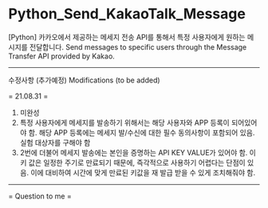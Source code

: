 # Python_Send_KakaoTalk_Message
[Python] 카카오에서 제공하는 메세지 전송 API를 통해서 특정 사용자에게 원하는 메시지를 전달합니다.
Send messages to specific users through the Message Transfer API provided by Kakao.

----------------------------------------------------------------------------------

수정사항 (추가예정)
Modifications (to be added)

= 21.08.31 =
1. 미완성
2. 특정 사용자에게 메세지를 발송하기 위해서는 해당 사용자와 APP 등록이 되어있어야 함.
   해당 APP 등록에는 메세지 발/수신에 대한 필수 동의사항이 포함되어 있음.
   실험 대상자를 구해야 함
3. 2번에 더불어 메세지 발송에는 본인을 증명하는 API KEY VALUE가 있어야 함.
   이 키 값은 일정한 주기로 만료되기 때문에, 즉각적으로 사용하기 어렵다는 단점이 있음.
   이에 대비하여 시간에 맞게 만료된 키값을 재 발급 받을 수 있게 조치해줘야 함.


----------------------------------------------------------------------------------

= Question to me =
